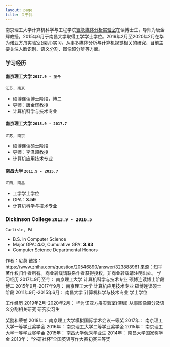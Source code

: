 ```yaml
---
layout: page
title: 关于我 
---
```


南京理工大学计算机科学与工程学院<a href='https://imag-njust.net/'>智能媒体分析实验室</a>在读博士生，导师为唐金辉教授。2015年6月于南昌大学取得工学学士学位。2019年2月至2020年2月在华为诺亚方舟实验室(深圳)实习。从事多媒体分析与计算机视觉相关的研究，目前主要关注人脸识别、语义分割、图像超分辨等方面。

### 学习经历

#### __南京理工大学__ `2017.9 - 至今`
```
江苏, 南京
```
- 硕博连读博士阶段，博二
- 导师：唐金辉教授
- 计算机科学与技术专业

#### __南京理工大学__ `2015.9 - 2017.7`
```
江苏, 南京
```
- 硕博连读硕士阶段
- 导师：李泽超教授
- 计算机应用技术专业

#### __南昌大学__ `2011.9 - 2015.7`
```
江西, 南昌
```
- 工学学士学位
- GPA：__3.59__
- 计算机科学与技术专业

### __Dickinson College__ `2013.9 - 2016.5`
```
Carlisle, PA
```
- B.S. in Computer Science
- Major GPA: __4.0__, Cumulative GPA: __3.93__
- Computer Science Departmental Honors

作者：尼莫
链接：https://www.zhihu.com/question/20546890/answer/323888961
来源：知乎
著作权归作者所有。商业转载请联系作者获得授权，非商业转载请注明出处。
学习经历
2017年9月至今：				  南京理工大学 计算机科学与技术专业 硕博连读博士阶段  博二
2015年9月-2017年9月：		南京理工大学 计算机应用技术专业 硕博连读硕士阶段
2011年9月-2015年6月：  	南昌大学 计算机科学与技术专业 学士学位

工作经历
2019年2月-2020年2月：    华为诺亚方舟实验室(深圳) 从事图像超分及语义分割相关研究 研究实习生

奖励和荣誉
2018年：  南京理工大学模拟国际学术会议一等奖
2017年：	南京理工大学一等学业奖学金
2016年：  南京理工大学二等学业奖学金
2015年：  南京理工大学一等学业奖学金
2015年：	南昌大学优秀毕业生
2014年：	南昌大学国家奖学金
2013年：	“外研社杯”全国英语写作大赛初赛三等奖







